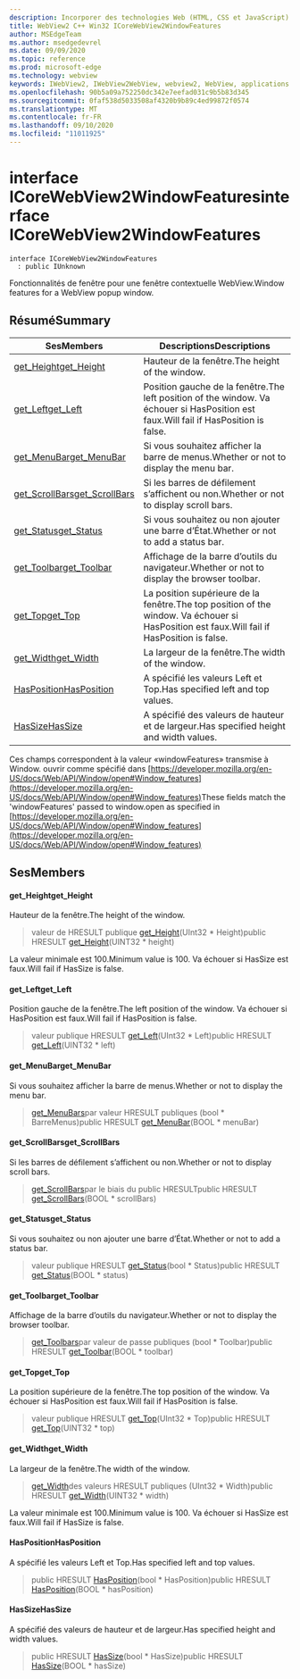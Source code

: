 ```yaml
---
description: Incorporer des technologies Web (HTML, CSS et JavaScript) dans vos applications natives avec le contrôle Microsoft Edge WebView2
title: WebView2 C++ Win32 ICoreWebView2WindowFeatures
author: MSEdgeTeam
ms.author: msedgedevrel
ms.date: 09/09/2020
ms.topic: reference
ms.prod: microsoft-edge
ms.technology: webview
keywords: IWebView2, IWebView2WebView, webview2, WebView, applications Win32, Win32, Edge, ICoreWebView2, ICoreWebView2Controller, contrôle de navigateur, html Edge, ICoreWebView2WindowFeatures
ms.openlocfilehash: 90b5a09a752250dc342e7eefad031c9b5b83d345
ms.sourcegitcommit: 0faf538d5033508af4320b9b89c4ed99872f0574
ms.translationtype: MT
ms.contentlocale: fr-FR
ms.lasthandoff: 09/10/2020
ms.locfileid: "11011925"
---
```

# <span data-ttu-id="f3d64-104">interface ICoreWebView2WindowFeatures</span><span class="sxs-lookup"><span data-stu-id="f3d64-104">interface ICoreWebView2WindowFeatures</span></span> 

```
interface ICoreWebView2WindowFeatures
  : public IUnknown
```

<span data-ttu-id="f3d64-105">Fonctionnalités de fenêtre pour une fenêtre contextuelle WebView.</span><span class="sxs-lookup"><span data-stu-id="f3d64-105">Window features for a WebView popup window.</span></span>

## <span data-ttu-id="f3d64-106">Résumé</span><span class="sxs-lookup"><span data-stu-id="f3d64-106">Summary</span></span>

 <span data-ttu-id="f3d64-107">Ses</span><span class="sxs-lookup"><span data-stu-id="f3d64-107">Members</span></span>                        | <span data-ttu-id="f3d64-108">Descriptions</span><span class="sxs-lookup"><span data-stu-id="f3d64-108">Descriptions</span></span>
--------------------------------|---------------------------------------------
[<span data-ttu-id="f3d64-109">get_Height</span><span class="sxs-lookup"><span data-stu-id="f3d64-109">get_Height</span></span>](#get_height) | <span data-ttu-id="f3d64-110">Hauteur de la fenêtre.</span><span class="sxs-lookup"><span data-stu-id="f3d64-110">The height of the window.</span></span>
[<span data-ttu-id="f3d64-111">get_Left</span><span class="sxs-lookup"><span data-stu-id="f3d64-111">get_Left</span></span>](#get_left) | <span data-ttu-id="f3d64-112">Position gauche de la fenêtre.</span><span class="sxs-lookup"><span data-stu-id="f3d64-112">The left position of the window.</span></span> <span data-ttu-id="f3d64-113">Va échouer si HasPosition est faux.</span><span class="sxs-lookup"><span data-stu-id="f3d64-113">Will fail if HasPosition is false.</span></span>
[<span data-ttu-id="f3d64-114">get_MenuBar</span><span class="sxs-lookup"><span data-stu-id="f3d64-114">get_MenuBar</span></span>](#get_menubar) | <span data-ttu-id="f3d64-115">Si vous souhaitez afficher la barre de menus.</span><span class="sxs-lookup"><span data-stu-id="f3d64-115">Whether or not to display the menu bar.</span></span>
[<span data-ttu-id="f3d64-116">get_ScrollBars</span><span class="sxs-lookup"><span data-stu-id="f3d64-116">get_ScrollBars</span></span>](#get_scrollbars) | <span data-ttu-id="f3d64-117">Si les barres de défilement s’affichent ou non.</span><span class="sxs-lookup"><span data-stu-id="f3d64-117">Whether or not to display scroll bars.</span></span>
[<span data-ttu-id="f3d64-118">get_Status</span><span class="sxs-lookup"><span data-stu-id="f3d64-118">get_Status</span></span>](#get_status) | <span data-ttu-id="f3d64-119">Si vous souhaitez ou non ajouter une barre d’État.</span><span class="sxs-lookup"><span data-stu-id="f3d64-119">Whether or not to add a status bar.</span></span>
[<span data-ttu-id="f3d64-120">get_Toolbar</span><span class="sxs-lookup"><span data-stu-id="f3d64-120">get_Toolbar</span></span>](#get_toolbar) | <span data-ttu-id="f3d64-121">Affichage de la barre d’outils du navigateur.</span><span class="sxs-lookup"><span data-stu-id="f3d64-121">Whether or not to display the browser toolbar.</span></span>
[<span data-ttu-id="f3d64-122">get_Top</span><span class="sxs-lookup"><span data-stu-id="f3d64-122">get_Top</span></span>](#get_top) | <span data-ttu-id="f3d64-123">La position supérieure de la fenêtre.</span><span class="sxs-lookup"><span data-stu-id="f3d64-123">The top position of the window.</span></span> <span data-ttu-id="f3d64-124">Va échouer si HasPosition est faux.</span><span class="sxs-lookup"><span data-stu-id="f3d64-124">Will fail if HasPosition is false.</span></span>
[<span data-ttu-id="f3d64-125">get_Width</span><span class="sxs-lookup"><span data-stu-id="f3d64-125">get_Width</span></span>](#get_width) | <span data-ttu-id="f3d64-126">La largeur de la fenêtre.</span><span class="sxs-lookup"><span data-stu-id="f3d64-126">The width of the window.</span></span>
[<span data-ttu-id="f3d64-127">HasPosition</span><span class="sxs-lookup"><span data-stu-id="f3d64-127">HasPosition</span></span>](#hasposition) | <span data-ttu-id="f3d64-128">A spécifié les valeurs Left et Top.</span><span class="sxs-lookup"><span data-stu-id="f3d64-128">Has specified left and top values.</span></span>
[<span data-ttu-id="f3d64-129">HasSize</span><span class="sxs-lookup"><span data-stu-id="f3d64-129">HasSize</span></span>](#hassize) | <span data-ttu-id="f3d64-130">A spécifié des valeurs de hauteur et de largeur.</span><span class="sxs-lookup"><span data-stu-id="f3d64-130">Has specified height and width values.</span></span>

<span data-ttu-id="f3d64-131">Ces champs correspondent à la valeur «windowFeatures» transmise à Window. ouvrir comme spécifié dans [https://developer.mozilla.org/en-US/docs/Web/API/Window/open#Window_features](https://developer.mozilla.org/en-US/docs/Web/API/Window/open#Window_features)</span><span class="sxs-lookup"><span data-stu-id="f3d64-131">These fields match the 'windowFeatures' passed to window.open as specified in [https://developer.mozilla.org/en-US/docs/Web/API/Window/open#Window_features](https://developer.mozilla.org/en-US/docs/Web/API/Window/open#Window_features)</span></span>

## <span data-ttu-id="f3d64-132">Ses</span><span class="sxs-lookup"><span data-stu-id="f3d64-132">Members</span></span>

#### <span data-ttu-id="f3d64-133">get_Height</span><span class="sxs-lookup"><span data-stu-id="f3d64-133">get_Height</span></span> 

<span data-ttu-id="f3d64-134">Hauteur de la fenêtre.</span><span class="sxs-lookup"><span data-stu-id="f3d64-134">The height of the window.</span></span>

> <span data-ttu-id="f3d64-135">valeur de HRESULT publique [get_Height](#get_height)(UInt32 \* Height)</span><span class="sxs-lookup"><span data-stu-id="f3d64-135">public HRESULT [get_Height](#get_height)(UINT32 \* height)</span></span>

<span data-ttu-id="f3d64-136">La valeur minimale est 100.</span><span class="sxs-lookup"><span data-stu-id="f3d64-136">Minimum value is 100.</span></span> <span data-ttu-id="f3d64-137">Va échouer si HasSize est faux.</span><span class="sxs-lookup"><span data-stu-id="f3d64-137">Will fail if HasSize is false.</span></span>

#### <span data-ttu-id="f3d64-138">get_Left</span><span class="sxs-lookup"><span data-stu-id="f3d64-138">get_Left</span></span> 

<span data-ttu-id="f3d64-139">Position gauche de la fenêtre.</span><span class="sxs-lookup"><span data-stu-id="f3d64-139">The left position of the window.</span></span> <span data-ttu-id="f3d64-140">Va échouer si HasPosition est faux.</span><span class="sxs-lookup"><span data-stu-id="f3d64-140">Will fail if HasPosition is false.</span></span>

> <span data-ttu-id="f3d64-141">valeur publique HRESULT [get_Left](#get_left)(UInt32 \* Left)</span><span class="sxs-lookup"><span data-stu-id="f3d64-141">public HRESULT [get_Left](#get_left)(UINT32 \* left)</span></span>

#### <span data-ttu-id="f3d64-142">get_MenuBar</span><span class="sxs-lookup"><span data-stu-id="f3d64-142">get_MenuBar</span></span> 

<span data-ttu-id="f3d64-143">Si vous souhaitez afficher la barre de menus.</span><span class="sxs-lookup"><span data-stu-id="f3d64-143">Whether or not to display the menu bar.</span></span>

> <span data-ttu-id="f3d64-144">[get_MenuBars](#get_menubar)par valeur HRESULT publiques (bool \* BarreMenus)</span><span class="sxs-lookup"><span data-stu-id="f3d64-144">public HRESULT [get_MenuBar](#get_menubar)(BOOL \* menuBar)</span></span>

#### <span data-ttu-id="f3d64-145">get_ScrollBars</span><span class="sxs-lookup"><span data-stu-id="f3d64-145">get_ScrollBars</span></span> 

<span data-ttu-id="f3d64-146">Si les barres de défilement s’affichent ou non.</span><span class="sxs-lookup"><span data-stu-id="f3d64-146">Whether or not to display scroll bars.</span></span>

> <span data-ttu-id="f3d64-147">[get_ScrollBars](#get_scrollbars)par le biais du public HRESULT</span><span class="sxs-lookup"><span data-stu-id="f3d64-147">public HRESULT [get_ScrollBars](#get_scrollbars)(BOOL \* scrollBars)</span></span>

#### <span data-ttu-id="f3d64-148">get_Status</span><span class="sxs-lookup"><span data-stu-id="f3d64-148">get_Status</span></span> 

<span data-ttu-id="f3d64-149">Si vous souhaitez ou non ajouter une barre d’État.</span><span class="sxs-lookup"><span data-stu-id="f3d64-149">Whether or not to add a status bar.</span></span>

> <span data-ttu-id="f3d64-150">valeur publique HRESULT [get_Status](#get_status)(bool \* Status)</span><span class="sxs-lookup"><span data-stu-id="f3d64-150">public HRESULT [get_Status](#get_status)(BOOL \* status)</span></span>

#### <span data-ttu-id="f3d64-151">get_Toolbar</span><span class="sxs-lookup"><span data-stu-id="f3d64-151">get_Toolbar</span></span> 

<span data-ttu-id="f3d64-152">Affichage de la barre d’outils du navigateur.</span><span class="sxs-lookup"><span data-stu-id="f3d64-152">Whether or not to display the browser toolbar.</span></span>

> <span data-ttu-id="f3d64-153">[get_Toolbars](#get_toolbar)par valeur de passe publiques (bool \* Toolbar)</span><span class="sxs-lookup"><span data-stu-id="f3d64-153">public HRESULT [get_Toolbar](#get_toolbar)(BOOL \* toolbar)</span></span>

#### <span data-ttu-id="f3d64-154">get_Top</span><span class="sxs-lookup"><span data-stu-id="f3d64-154">get_Top</span></span> 

<span data-ttu-id="f3d64-155">La position supérieure de la fenêtre.</span><span class="sxs-lookup"><span data-stu-id="f3d64-155">The top position of the window.</span></span> <span data-ttu-id="f3d64-156">Va échouer si HasPosition est faux.</span><span class="sxs-lookup"><span data-stu-id="f3d64-156">Will fail if HasPosition is false.</span></span>

> <span data-ttu-id="f3d64-157">valeur publique HRESULT [get_Top](#get_top)(UInt32 \* Top)</span><span class="sxs-lookup"><span data-stu-id="f3d64-157">public HRESULT [get_Top](#get_top)(UINT32 \* top)</span></span>

#### <span data-ttu-id="f3d64-158">get_Width</span><span class="sxs-lookup"><span data-stu-id="f3d64-158">get_Width</span></span> 

<span data-ttu-id="f3d64-159">La largeur de la fenêtre.</span><span class="sxs-lookup"><span data-stu-id="f3d64-159">The width of the window.</span></span>

> <span data-ttu-id="f3d64-160">[get_Width](#get_width)des valeurs HRESULT publiques (UInt32 \* Width)</span><span class="sxs-lookup"><span data-stu-id="f3d64-160">public HRESULT [get_Width](#get_width)(UINT32 \* width)</span></span>

<span data-ttu-id="f3d64-161">La valeur minimale est 100.</span><span class="sxs-lookup"><span data-stu-id="f3d64-161">Minimum value is 100.</span></span> <span data-ttu-id="f3d64-162">Va échouer si HasSize est faux.</span><span class="sxs-lookup"><span data-stu-id="f3d64-162">Will fail if HasSize is false.</span></span>

#### <span data-ttu-id="f3d64-163">HasPosition</span><span class="sxs-lookup"><span data-stu-id="f3d64-163">HasPosition</span></span> 

<span data-ttu-id="f3d64-164">A spécifié les valeurs Left et Top.</span><span class="sxs-lookup"><span data-stu-id="f3d64-164">Has specified left and top values.</span></span>

> <span data-ttu-id="f3d64-165">public HRESULT [HasPosition](#hasposition)(bool \* HasPosition)</span><span class="sxs-lookup"><span data-stu-id="f3d64-165">public HRESULT [HasPosition](#hasposition)(BOOL \* hasPosition)</span></span>

#### <span data-ttu-id="f3d64-166">HasSize</span><span class="sxs-lookup"><span data-stu-id="f3d64-166">HasSize</span></span> 

<span data-ttu-id="f3d64-167">A spécifié des valeurs de hauteur et de largeur.</span><span class="sxs-lookup"><span data-stu-id="f3d64-167">Has specified height and width values.</span></span>

> <span data-ttu-id="f3d64-168">public HRESULT [HasSize](#hassize)(bool \* HasSize)</span><span class="sxs-lookup"><span data-stu-id="f3d64-168">public HRESULT [HasSize](#hassize)(BOOL \* hasSize)</span></span>


